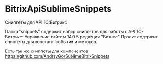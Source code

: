 BitrixApiSublimeSnippets
========================

Сниппеты для API 1С:Битрикс

Папка "snippets" содержит набор сниппетов для работы с API 1С-Битрикс: Управление сайтом 14.0.5 редакция "Бизнес"
Проект содержит сниппеты для констант, событий и методов.

Есть так же сниппеты для компонентов
https://github.com/AndreyGo/SublimeBitrixSnippets

